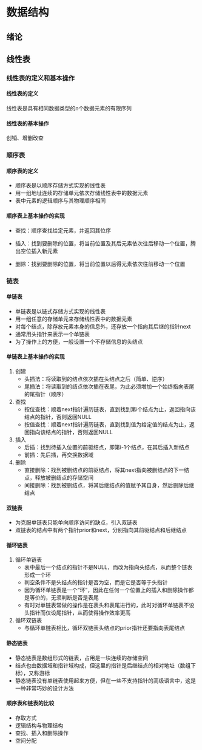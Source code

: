 # 数据结构

## 绪论



## 线性表

### 线性表的定义和基本操作

#### 线性表的定义

线性表是具有相同数据类型的n个数据元素的有限序列

#### 线性表的基本操作

创销、增删改查

### 顺序表

#### 顺序表的定义

- 顺序表是以顺序存储方式实现的线性表
- 用一组地址连续的存储单元依次存储线性表中的数据元素
- 表中元素的逻辑顺序与其物理顺序相同

#### 顺序表上基本操作的实现

- 查找：顺序查找给定元素，并返回其位序

- 插入：找到要删除的位置，将当前位置及其后元素依次往后移动一个位置，腾出空位插入新元素
- 删除：找到要删除的位置，将当前位置以后得元素依次往前移动一个位置

### 链表

#### 单链表

- 单链表是以链式存储方式实现的线性表
- 用一组任意的存储单元来存储线性表中的数据元素
- 对每个结点，除存放元素本身的信息外，还存放一个指向其后继的指针next
- 通常用头指针来表示一个单链表
- 为了操作上的方便，一般设置一个不存储信息的头结点

#### 单链表上基本操作的实现

1. 创建
   - 头插法：将读取到的结点依次插在头结点之后（简单、逆序）
   - 尾插法：将读取到的结点依次插在表尾，为此必须增加一个始终指向表尾的尾指针（顺序）
2. 查找
   - 按位查找：顺着next指针遍历链表，直到找到第i个结点为止，返回指向该结点的指针，否则返回NULL
   - 按值查找：顺着next指针遍历链表，直到找到值为给定值的结点为止，返回指向该结点的指针，否则返回NULL
3. 插入
   - 后插：找到待插入位置的前驱结点，即第i-1个结点，在其后插入新结点
   - 前插：先后插，再交换数据域
4. 删除
   - 直接删除：找到被删结点的前驱结点，将其next指向被删结点的下一结点，释放被删结点的存储空间
   - 间接删除：找到被删结点，将其后继结点的值赋予其自身，然后删除后继结点

#### 双链表

- 为克服单链表只能单向顺序访问的缺点，引入双链表
- 双链表的结点中有两个指针prior和next，分别指向其前驱结点和后继结点

#### 循环链表

1. 循环单链表
   - 表中最后一个结点的指针不是NULL，而改为指向头结点，从而整个链表形成一个环
   - 判空条件不是头结点的指针是否为空，而是它是否等于头指针
   - 因为循环单链表是一个“环”，因此在任何一个位置上的插入和删除操作都是等价的，无须判断是否是表尾
   - 有时对单链表常做的操作是在表头和表尾进行的，此时对循环单链表不设头指针而仅设尾指针，从而使得操作效率更高
2. 循环双链表
   - 与循环单链表相比，循环双链表头结点的prior指针还要指向表尾结点

#### 静态链表

- 静态链表是数组形式的链表，占用是一块连续的存储空间
- 结点也由数据域和指针域构成，但这里的指针是后继结点的相对地址（数组下标），又称游标
- 静态链表没有单链表使用起来方便，但在一些不支持指针的高级语言中，这是一种非常巧妙的设计方法

#### 顺序表和链表的比较

- 存取方式
- 逻辑结构与物理结构
- 查找、插入和删除操作
- 空间分配
